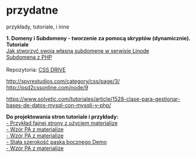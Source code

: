 # przydatne
przykłady, tutoriale, i inne

<b>1. Domeny i Subdomeny - tworzenie za pomocą skryptów (dynamicznie).</b><br>
<b>Tutoriale</b><br>
<a href="http://blog.maveius.pl/2014/05/tutorial-jak-stworzyc-swoja-wasna.html">Jak stworzyć swoją własną subdomenę w serwisie Linode</a><br>
 <a href="http://polujemy.pl/subdomain-as-php-variable-php-cpanel-htaccess-working-correctly-in-less-than-7-minutes.html">Subdomena z PHP</a><br><br>
 Repozytoria:
 <a href="http://www.cssdrive.com/index.php/news/resources-cat/C58/P30/">CSS DRIVE</a><br>
 
http://spyrestudios.com/category/css/page/3/<br>
http://psd2cssonline.com/node/9<br>

https://www.solvetic.com/tutoriales/article/1528-clase-para-gestionar-bases-de-datos-mysql-con-mysqli-y-php/<br>

<b>Do projektowania stron tutoriale i przykłady:</b><br>
<a href="http://www.bdinfosys.com/demo/materialx/"> - Przykład fajnej strony z użyciem materialize</a><br>
<a href="http://www.codecovers.eu/materialadmin/dashboards/dashboard"> - Wzór PA z materialize</a><br>
<a href="http://www.theme-guys.com/materialism/html/index.html">- Wzór PA z materialize</a><br>
<a href="https://superdevresources.com/fixed-width-sidebar/"> - Stała szerokość paska bocznego Demo</a><br>
<a href="http://triangular.oxygenna.com/#!/dashboards/analytics">- Wzór PA z materialize</a><br>
<a href=""></a><br>
<a href=""></a><br>
